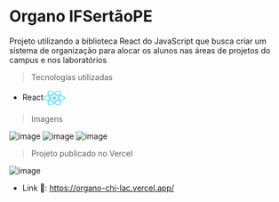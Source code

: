 <h1>Organo IFSertãoPE</h1>
<p>Projeto utilizando a biblioteca React do JavaScript que busca criar um sistema de organização para alocar os alunos nas áreas de projetos do campus e nos laboratórios</p>

>Tecnologias utilizadas

* React<img align="center" alt="JoseNeto-HTML" height="30" width="40" src="https://raw.githubusercontent.com/devicons/devicon/master/icons/react/react-original.svg"/>

>Imagens

![image](https://user-images.githubusercontent.com/84688951/198674139-e48abf40-581f-4a02-8aec-5e7791645887.png)
![image](https://user-images.githubusercontent.com/84688951/198674442-bdfcf4ba-7e76-4ee6-bae5-3d6c0901667f.png)
![image](https://user-images.githubusercontent.com/84688951/198674517-a8f6002c-709c-4f5a-945a-e45134e42c1c.png)

>Projeto publicado no Vercel

![image](https://user-images.githubusercontent.com/84688951/198675541-732dd49e-3c94-4eb0-ae97-091b8ec71460.png)

* Link :mag_right:: https://organo-chi-lac.vercel.app/

